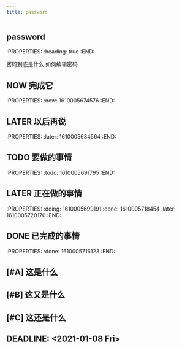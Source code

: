 ```yaml
---
title: password
---
```


## password
:PROPERTIES:
:heading: true
:END:

密码到底是什么
如何编辑密码
## NOW 完成它
:PROPERTIES:
:now: 1610005674576
:END:
## LATER 以后再说
:PROPERTIES:
:later: 1610005684564
:END:
## TODO 要做的事情
:PROPERTIES:
:todo: 1610005691795
:END:
## LATER 正在做的事情
:PROPERTIES:
:doing: 1610005699191
:done: 1610005718454
:later: 1610005720170
:END:
## DONE 已完成的事情
:PROPERTIES:
:done: 1610005716123
:END:
## [#A] 这是什么
## [#B] 这又是什么
## [#C] 这还是什么
## DEADLINE: <2021-01-08 Fri>
